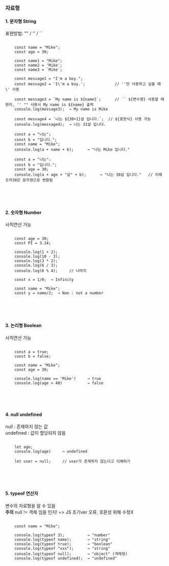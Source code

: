 ### 자료형

#### 1. 문자형 String
표현방법: "" / '' / ``   

<pre>
<code>
    const name = "Mike";
    const age = 30;

    const name1 = "Mike";
    const name2 = 'Mike';
    const name3 = `Mike`;

    const message1 = "I'm a boy.";
    const message2 = 'I\'m a boy.';             // ''만 사용하고 싶을 때 \' 사용

    const message3 = `My name is ${name}`;      // `` ${변수명} 사용할 때 편리, '' "" 사용시 My name is ${name} 출력
    console.log(message3);  → My name is Mike

    const message4 = `나는 ${30+1}살 입니다.`;  // ${표현식} 사용 가능
    console.log(message4);  → 나는 31살 입니다.

    const a = "나는";
    const b = "입니다.";
    const name = "Mike";
    console.log(a + name + b);      → "나는 Mike 입니다."

    const a = "나는";
    const b = "입니다.";
    const age = 30;
    console.log(a + age + "살" + b);      → "나는 30살 입니다."   // 이때 숫자30은 문자형으로 변환됨
</code>
</pre>
<br><br>    

#### 2. 숫자형 Number   
사칙연산 가능
<pre>
<code>
    const age = 30;
    const PI = 3.14;

    console.log(1 + 2);
    console.log(10 - 3);
    console.log(3 * 2);
    console.log(6 / 3);
    console.log(6 % 4);     // 나머지

    const x = 1/0;  → Infinity

    const name = "Mike";
    const y = name/2;  → Nan : not a number
</code>
</pre>
<br><br>    

#### 3. 논리형 Boolean   
사칙연산 가능
<pre>
<code>
    const a = true;
    const b = false;

    const name = "Mike";
    const age = 30;

    console.log(name == 'Mike')     → true
    console.log(age > 40)           → false
</code>
</pre>
<br><br>    

#### 4. null undefined   
null : 존재하지 않는 값   
undefined : 값이 할당되지 않음
<pre>
<code>
    let age;
    console.log(age)     → undefined

    let user = null;     // user가 존재하지 않는다고 이해하기
</code>
</pre>
<br><br> 

#### 5. typeof 연산자   
변수의 자료형을 알 수 있음   
**주의** null != 객체 임을 인지! => JS 초기ver 오류, 호환성 위해 수정X   
<pre>
<code>
    const name = "Mike";

    console.log(typeof 3);          → "number"
    console.log(typeof name);       → "string"
    console.log(typeof true);       → "boolean"
    console.log(typeof "xxx");      → "string"
    console.log(typeof null);       → "object" (객체형)
    console.log(typeof undefined);  → "undefined"
</code>
</pre>
<br><br>
